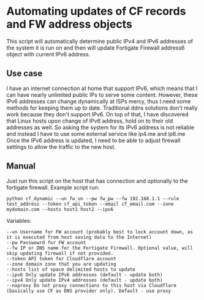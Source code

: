 # Automating updates of CF records and FW address objects
This script will automatically determine public IPv4 and IPv6 addresses of the system it is run on and then will update Fortigate Firewall address6 object with current IPv6 address.

## Use case
I have an internet connection at home that support IPv6, which means that I can have nearly unlimited public IPs to serve some content.
However, these IPv6 addresses can change dynamically at ISPs mercy, thus I need some methods for keeping them up to date. Traditional ddns solutions don't really work because they don't support IPv6. On top of that, I have discovered that Linux hosts upon change of IPv6 address, hold on to their old addresses as well. So asking the system for its IPv6 address is not reliable and instead I have to use some external service like ip4.me and ip6.me
Once the IPv6 address is updated, I need to be able to adjust firewall settings to allow the traffic to the new host. 

## Manual
Just run this script on the host that has connection and optionally to the fortigate firewall.
    Example script run:
```
python cf_dynamic --un fw_un --pw fw_pw --fw 192.168.1.1 --rule test_address --token cf_api_token --email cf_email.com --zone mydomain.com --hosts host1 host2 --ipv6 
```
Variables:
```
--un Username for FW account (probably best to lock account down, as it is executed from host seving data to the Internet)
--pw Passwowrd for FW account
--fw IP or DNS name for the Fortigate Firewall. Optional value, will skip updating firewall if not provided.
--token API token for Cloudflare account
--zone domain zone that you are updating
--hosts list of space delimited hosts to update
--ipv6 Only update IPv6 addresses (default - update both)
--ipv4 Only update IPv4 addresses (default - update both)
--noproxy Do not proxy connections to this host via Cloudflare (basically use CF as DNS provider only). Default - use proxy
```
